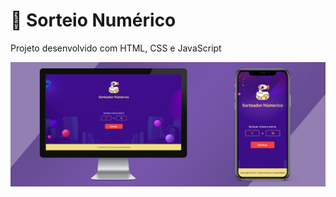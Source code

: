 # 🎰 Sorteio Numérico

Projeto desenvolvido com HTML, CSS e JavaScript
<br>

<img src="./assets/mockup.jpg">
